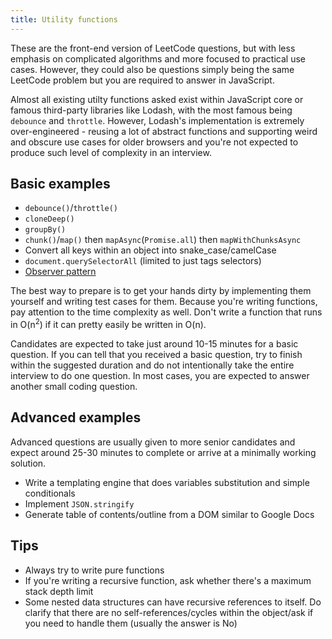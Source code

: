```yaml
---
title: Utility functions
---
```


These are the front-end version of LeetCode questions, but with less emphasis on complicated algorithms and more focused to practical use cases. However, they could also be questions simply being the same LeetCode problem but you are required to answer in JavaScript.

Almost all existing utilty functions asked exist within JavaScript core or famous third-party libraries like Lodash, with the most famous being `debounce` and `throttle`. However, Lodash's implementation is extremely over-engineered - reusing a lot of abstract functions and supporting weird and obscure use cases for older browsers and you're not expected to produce such level of complexity in an interview.

## Basic examples

- `debounce()`/`throttle()`
- `cloneDeep()`
- `groupBy()`
- `chunk()`/`map()` then `mapAsync`(`Promise.all`) then `mapWithChunksAsync`
- Convert all keys within an object into snake_case/camelCase
- `document.querySelectorAll` (limited to just tags selectors)
- [Observer pattern](https://addyosmani.com/resources/essentialjsdesignpatterns/book/#observerpatternjavascript)

The best way to prepare is to get your hands dirty by implementing them yourself and writing test cases for them. Because you're writing functions, pay attention to the time complexity as well. Don't write a function that runs in O(n<sup>2</sup>) if it can pretty easily be written in O(n).

Candidates are expected to take just around 10-15 minutes for a basic question. If you can tell that you received a basic question, try to finish within the suggested duration and do not intentionally take the entire interview to do one question. In most cases, you are expected to answer another small coding question.

## Advanced examples

Advanced questions are usually given to more senior candidates and expect around 25-30 minutes to complete or arrive at a minimally working solution.

- Write a templating engine that does variables substitution and simple conditionals
- Implement `JSON.stringify`
- Generate table of contents/outline from a DOM similar to Google Docs

## Tips

- Always try to write pure functions
- If you're writing a recursive function, ask whether there's a maximum stack depth limit
- Some nested data structures can have recursive references to itself. Do clarify that there are no self-references/cycles within the object/ask if you need to handle them (usually the answer is No)
